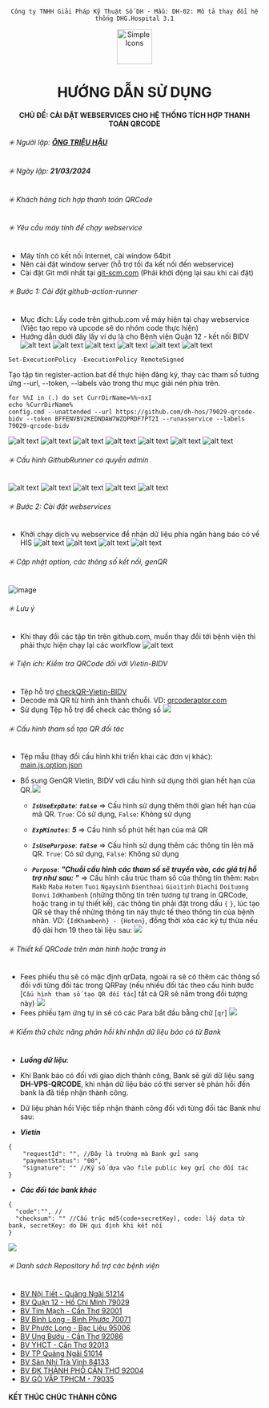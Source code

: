 <div align="center">

`Công ty TNHH Giải Pháp Kỹ Thuật Số DH - Mẫu: DH-02: Mô tả thay đổi hệ thống DHG.Hospital 3.1`

</div>

<div align="center">
  <img src="https://raw.githubusercontent.com/dh-hos/dhg.hospitalprinter/main/Deploy_Tools/Logo.ico" alt="Simple Icons" width=70>
  <h1>HƯỚNG DẪN SỬ DỤNG</h1>  
</div>
<div align="center">

#### CHỦ ĐỀ: CÀI ĐẶT WEBSERVICES CHO HỆ THỐNG TÍCH HỢP THANH TOÁN QRCODE

</div>

###### :eight_spoked_asterisk: Người lập: [**ÔNG TRIỆU HẬU**](https://github.com/ongtrieuhau)

###### :eight_spoked_asterisk: Ngày lập: **21/03/2024**

###### :eight_spoked_asterisk: Khách hàng tích hợp thanh toán QRCode

###### :eight_spoked_asterisk: Yêu cầu máy tính để chạy webservice

- Máy tính có kết nối Internet, cài window 64bit
- Nên cài đặt window server (hỗ trợ tối đa kết nối đến webservice)
- Cài đặt Git mới nhất tại [git-scm.com](https://git-scm.com/downloads) (Phải khởi động lại sau khi cài đặt)

###### :eight_spoked_asterisk: Bước 1: Cài đặt github-action-runner

- Mục đích: Lấy code trên github.com về máy hiện tại chạy webservice (Việc tạo repo và upcode sẽ do nhóm code thực hiện)
- Hướng dẫn dưới đây lấy ví dụ là cho Bệnh viện Quận 12 - kết nối BIDV
  ![alt text](File-ho-tro/QRCode/action-runner/b1-chon-repo.png)
  ![alt text](File-ho-tro/QRCode/action-runner/b2-actions.png)
  ![alt text](File-ho-tro/QRCode/action-runner/b3-new-runner.png)
  ![alt text](File-ho-tro/QRCode/action-runner/b4-download-token.png)
  ![alt text](File-ho-tro/QRCode/action-runner/b5-giai-nen.png)
  ![alt text](File-ho-tro/QRCode/action-runner/b6-phan-quyen-script.png)

`Set-ExecutionPolicy -ExecutionPolicy RemoteSigned`

Tạo tập tin register-action.bat để thực hiện đăng ký, thay các tham số tương ứng
--url, --token, --labels vào trong thư mục giải nén phía trên.

```
for %%I in (.) do set CurrDirName=%%~nxI
echo %CurrDirName%
config.cmd --unattended --url https://github.com/dh-hos/79029-qrcode-bidv --token BFFENVBV2KEDNDAW7WZQPRDF7PT2I --runasservice --labels 79029-qrcode-bidv
```

![alt text](File-ho-tro/QRCode/action-runner/b7-chay-register.png)
![alt text](File-ho-tro/QRCode/action-runner/b8-dang-ky-thanh-cong.png)
![alt text](File-ho-tro/QRCode/action-runner/b9-tao-action.png)
![alt text](File-ho-tro/QRCode/action-runner/b10-copy-noi-dung.png)
![alt text](File-ho-tro/QRCode/action-runner/b11-them-yml.png)
![alt text](File-ho-tro/QRCode/action-runner/b13-run-action.png)
![alt text](File-ho-tro/QRCode/action-runner/b14-chay-thanh-cong.png)

###### :eight_spoked_asterisk: Cấu hình GithubRunner có quyền admin

![alt text](https://i.imgur.com/75zRpOE.png)
![alt text](https://i.imgur.com/YtlrddT.png)
![alt text](https://i.imgur.com/XHIkIRW.png)
![alt text](https://i.imgur.com/Yl3akQJ.png)
![alt text](https://i.imgur.com/ulNtHUU.png)

###### :eight_spoked_asterisk: Bước 2: Cài đặt webservices

- Khởi chạy dịch vụ webservice để nhận dữ liệu phía ngân hàng báo có về HIS
  ![alt text](File-ho-tro/QRCode/webservices/b0-cau-hinh-firewall.png)
  ![alt text](File-ho-tro/QRCode/webservices/b1-cai-webservice.png)
  ![alt text](File-ho-tro/QRCode/webservices/b2-start.png)
  ![alt text](File-ho-tro/QRCode/webservices/b3-cau-hinh-csdl.png)

###### :eight_spoked_asterisk: Cập nhật option, các thông số kết nối, genQR

![image](https://i.imgur.com/C7VD9jG.png)

###### :eight_spoked_asterisk: Lưu ý

- Khi thay đổi các tập tin trên github.com, muốn thay đổi tới bệnh viện thì phải thực hiện chạy lại các workflow
  ![alt text](File-ho-tro/QRCode/action-runner/b13-run-action.png)

###### :eight_spoked_asterisk: Tiện ích: Kiểm tra QRCode đối với Vietin-BIDV

- Tệp hỗ trợ [checkQR-Vietin-BIDV](File-ho-tro/QRCode/checkQR-Vietin-BIDV.xlsm)
- Decode mã QR từ hình ảnh thành chuỗi. VD: [qrcoderaptor.com](https://qrcoderaptor.com/)
- Sử dụng Tệp hỗ trợ để check các thông số ![](https://i.imgur.com/XLbrr5L.png)

###### :eight_spoked_asterisk: Cấu hình tham số tạo QR đối tác

- Tệp mẫu (thay đổi cấu hình khi triển khai các đơn vị khác): [main.js.option.json](File-ho-tro/QRCode/qrListener.js.option.json)
- Bổ sung GenQR Vietin, BIDV với cấu hình sử dụng thời gian hết hạn của QR.![](https://i.imgur.com/Xu21IhH.png)

  - **_`IsUseExpDate`_**: **_`false`_** => Cấu hình sử dụng thêm thời gian hết hạn của mã QR. `True`: Có sử dụng, `False`: Không sử dụng

  - **_`ExpMinutes`_**: **_5_** => Cấu hình số phút hết hạn của mã QR

  - **_`IsUsePurpose`_**: **_`false`_** => Cấu hình sử dụng thêm các thông tin lên mã QR. `True`: Có sử dụng, `False`: Không sử dụng

  - **_`Purpose`_**: **_"Chuỗi cấu hình các tham số sẽ truyền vào, các giá trị hỗ trợ như sau: "_** => Cấu hình cấu trúc tham số của thông tin thêm: `Mabn` `Makb` `Maba` `Hoten` `Tuoi` `Ngaysinh` `Dienthoai` `Gioitinh` `Diachi` `Doituong` `Donvi` `IdKhambenh` (những thông tin trên tương tự trang in QRCode, hoặc trang in tự thiết kế), các thông tin phải đặt trong dấu `{` `}`, lúc tạo QR sẽ thay thế những thông tin này thực tế theo thông tin của bệnh nhân. VD: `{IdKhambenh} - {Hoten}`, đồng thời xóa các ký tự thừa nếu độ dài hơn 19 theo tài liệu sau: ![](https://i.imgur.com/mP1JZSy.png)

###### :eight_spoked_asterisk: Thiết kế QRCode trên màn hình hoặc trang in

- Fees phiếu thu sẽ có mặc định qrData, ngoài ra sẽ có thêm các thông số đối với từng đối tác trong QRPay (nếu nhiều đối tác theo cấu hình bước [`Cấu hình tham số tạo QR đối tác`] tất cả QR sẽ nằm trong đối tượng này) ![](https://i.imgur.com/CXGD7Sp.png)
- Fees phiếu tạm ứng tự in sẽ có các Para bắt đầu bằng chữ [`qr`] ![](https://i.imgur.com/CXGD7Sp.png)

###### :eight_spoked_asterisk: Kiểm thử chức năng phản hồi khi nhận dữ liệu báo có từ Bank

- **_Luồng dữ liệu_**:
- Khi Bank báo có đối với giao dịch thành công, Bank sẽ gửi dữ liệu sang **DH-VPS-QRCODE**, khi nhận dữ liệu báo có thì server sẽ phản hồi đến bank là đã tiếp nhận thành công.
- Dữ liệu phản hồi Việc tiếp nhận thành công đối với từng đối tác Bank như sau:

- **_Vietin_**

```
{
    "requestId": "", //Đây là trường mà Bank gửi sang
    "paymentStatus": "00",
    "signature": "" //Ký số dựa vào file public key gửi cho đối tác
}
```

- **_Các đối tác bank khác_**

```
{
  "code":"", //
  "checksum": "" //Cấu trúc md5(code+secretKey), code: lấy data từ bank, secretKey: do DH qui định khi kết nối
}
```

![](https://i.imgur.com/JC2KEm4.png)

###### :eight_spoked_asterisk: Danh sách Repository hỗ trợ các bệnh viện

- [BV Nội Tiết - Quảng Ngãi 51214](https://github.com/dh-hos/51214-qrcode-vietin)
- [BV Quận 12 - Hồ Chí Minh 79029](https://github.com/dh-hos/79029-qrcode-bidv)
- [BV Tim Mạch - Cần Thơ 92001](https://github.com/dh-hos/92001-qrcode-vietin)
- [BV Bình Long - Bình Phước 70071](https://github.com/dh-hos/70071-qrcode-agribank)
- [BV Phước Long - Bạc Liêu 95006](https://github.com/dh-hos/95006-qrcode-vietin)
- [BV Ung Bướu - Cần Thơ 92086](https://github.com/dh-hos/92086-qrcode-sacombank)
- [BV YHCT - Cần Thơ 92013](https://github.com/dh-hos/92013-qrcode-hdbank)
- [BV TP Quảng Ngãi 51014](https://github.com/dh-hos/51014-qrcode-vietin)
- [BV Sản Nhi Trà Vinh 84133](https://github.com/dh-hos/84133-qrcode-vietin)
- [BV ĐK THÀNH PHỐ CẦN THƠ 92004](https://github.com/dh-hos/92004-qrcode-vietin)
- [BV GÒ VẤP TPHCM - 79035](https://github.com/dh-hos/79035-qrcode)

#### KẾT THÚC CHÚC THÀNH CÔNG
